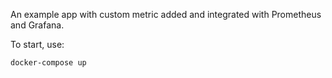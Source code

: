 An example app with custom metric added and integrated with Prometheus and Grafana.

To start, use:

```
docker-compose up
```
